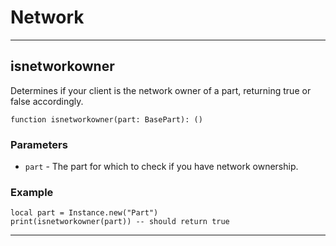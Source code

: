 # Network

---

## isnetworkowner

Determines if your client is the network owner of a part, returning true or false accordingly.

```luau
function isnetworkowner(part: BasePart): ()
```

### Parameters

- `part` - The part for which to check if you have network ownership.

### Example

```luau
local part = Instance.new("Part")
print(isnetworkowner(part)) -- should return true
```

---
